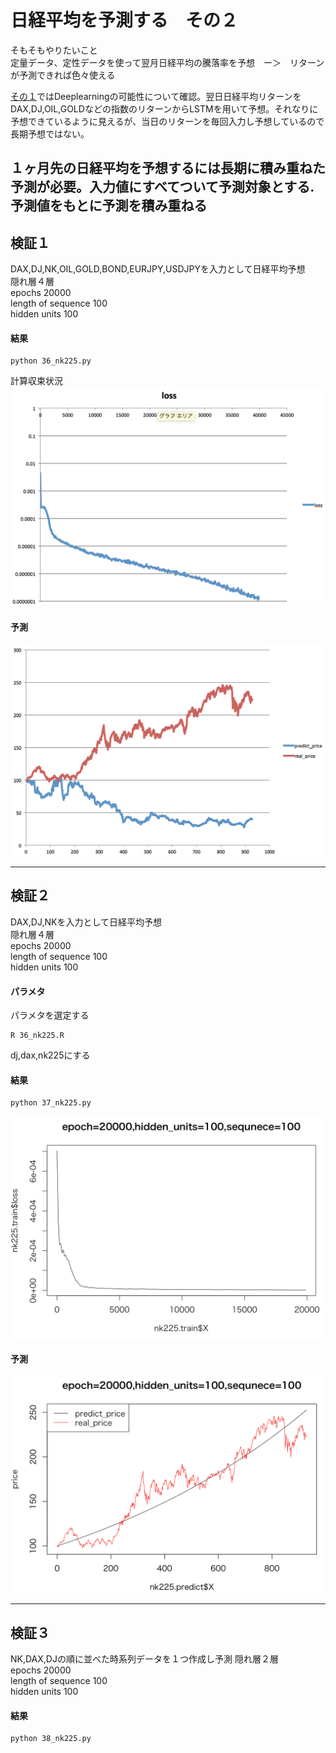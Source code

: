 # 日経平均を予測する　その２

 そもそもやりたいこと       
 定量データ、定性データを使って翌月日経平均の騰落率を予想　ー＞　リターンが予測できれば色々使える　　　　　　　


[その１](LSTM.md)ではDeeplearningの可能性について確認。翌日日経平均リターンをDAX,DJ,OIL,GOLDなどの指数のリターンからLSTMを用いて予想。それなりに予想できているように見えるが、当日のリターンを毎回入力し予想しているので長期予想ではない。　　　　　　


１ヶ月先の日経平均を予想するには長期に積み重ねた予測が必要。入力値にすべてついて予測対象とする.
予測値をもとに予測を積み重ねる
-----

## 検証１
DAX,DJ,NK,OIL,GOLD,BOND,EURJPY,USDJPYを入力として日経平均予想       
隠れ層４層    
epochs 20000    
length of sequence 100    
hidden units 100    
#### 結果
```
python 36_nk225.py
```
計算収束状況
![](../images/36_nk225_loss.png)

#### 予測
![](../images/36_nk225.png)


----



## 検証２
DAX,DJ,NKを入力として日経平均予想       
隠れ層４層    
epochs 20000    
length of sequence 100    
hidden units 100    
#### パラメタ
パラメタを選定する
```
R 36_nk225.R
```
dj,dax,nk225にする
#### 結果
```
python 37_nk225.py
```
![](../images/37_nk225_100_100_train.png)
#### 予測
![](../images/37_nk225_100_100_predict.png)

----

## 検証３
NK,DAX,DJの順に並べた時系列データを１つ作成し予測
隠れ層２層    
epochs 20000    
length of sequence 100    
hidden units 100    
#### 結果
```
python 38_nk225.py
```
